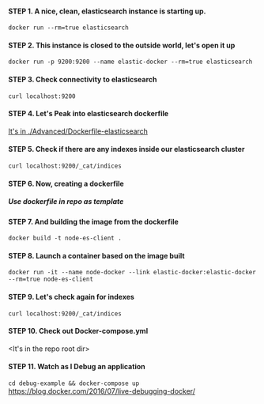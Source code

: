 #### STEP 1. A nice, clean, elasticsearch instance is starting up.
`docker run --rm=true elasticsearch`

#### STEP 2. This instance is closed to the outside world, let's open it up
`docker run -p 9200:9200 --name elastic-docker --rm=true elasticsearch`

#### STEP 3. Check connectivity to elasticsearch
`curl localhost:9200`
#### STEP 4. Let's Peak into elasticsearch dockerfile
[It's in ./Advanced/Dockerfile-elasticsearch](https://github.com/docker-library/elasticsearch/blob/f9b79ebc2e8fd42372b8f302321585c4d09f9ccc/5/Dockerfile)

#### STEP 5. Check if there are any indexes inside our elasticsearch cluster
`curl localhost:9200/_cat/indices`

#### STEP 6. Now, creating a dockerfile
##### Use dockerfile in repo as template

#### STEP 7. And building the image from the dockerfile
`docker build -t node-es-client .`

#### STEP 8. Launch a container based on the image built
`docker run -it --name node-docker --link elastic-docker:elastic-docker --rm=true node-es-client`

#### STEP 9.  Let's check again for indexes
`curl localhost:9200/_cat/indices`

#### STEP 10. Check out Docker-compose.yml
<It's in the repo root dir>

#### STEP 11. Watch as I Debug an application
`cd debug-example && docker-compose up`
https://blog.docker.com/2016/07/live-debugging-docker/

